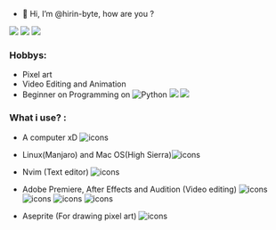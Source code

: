 - 👋 Hi, I’m @hirin-byte, how are you ? 

<!---
hirin-byte/hirin-byte is a ✨ special ✨ repository because its `README.md` (this file) appears on your GitHub profile.
You can click the Preview link to take a look at your changes.
--->

<!---
Socials Networks
--->
![](https://img.shields.io/twitter/url?color=white&label=twitter&logo=twitter&logoColor=white&style=for-the-badge&url=https%3A%2F%2Ftwitter.com%2Fthe_hirin)
![](https://img.shields.io/twitter/url?color=white&label=instagram&logo=instagram&logoColor=white&style=for-the-badge&url=https%3A%2F%2Fwww.instagram.com%2Fthe_hirin%2F)
![](https://discord-md-badge.vercel.app/api/shield/424697596448210964?theme=clean)

### Hobbys: 

- Pixel art 
- Video Editing and Animation
- Beginner on Programming on <img alt="Python" src="https://img.shields.io/badge/python-%2314354C.svg?style=for-the-badge&logo=python&logoColor=yellow"/> <img src="https://img.shields.io/badge/html-%2314354C.svg?style=for-the-badge&logo=HTML5&logoColor=orange" /> <img src="https://img.shields.io/badge/css-%2314354C.svg?style=for-the-badge&logo=CSS3&logoColor=blue" />

### What i use? :

- A computer xD ![icons](https://user-images.githubusercontent.com/76855526/126586570-66b39d97-c2b0-4639-b02d-e73dd9ae5f68.png)
- Linux(Manjaro)  and Mac OS(High Sierra)![icons](https://user-images.githubusercontent.com/76855526/126586393-c9838d73-6a60-4d13-8710-78edbbc51f16.png)

- Nvim (Text editor) ![icons](https://user-images.githubusercontent.com/76855526/126586277-229b1233-36a4-4504-965e-8c681b5ed4af.png)
- Adobe Premiere, After Effects and Audition (Video editing) ![icons](https://user-images.githubusercontent.com/76855526/126586421-02b2632a-e1b9-428c-be82-defddcfeace0.png) ![icons](https://user-images.githubusercontent.com/76855526/126586437-38390281-94bc-4177-8bf8-1e737e9dc837.png) ![icons](https://user-images.githubusercontent.com/76855526/126586456-eb80c880-67b1-40b4-8bed-2ed969de5233.png) ![icons](https://user-images.githubusercontent.com/76855526/126586487-2147c468-0a35-4b19-b4b9-609ba8b7a652.png)
- Aseprite (For drawing pixel art) ![icons](https://user-images.githubusercontent.com/76855526/147397104-715b18d3-6eef-4bf3-ac59-1fad4641f6ce.png)
